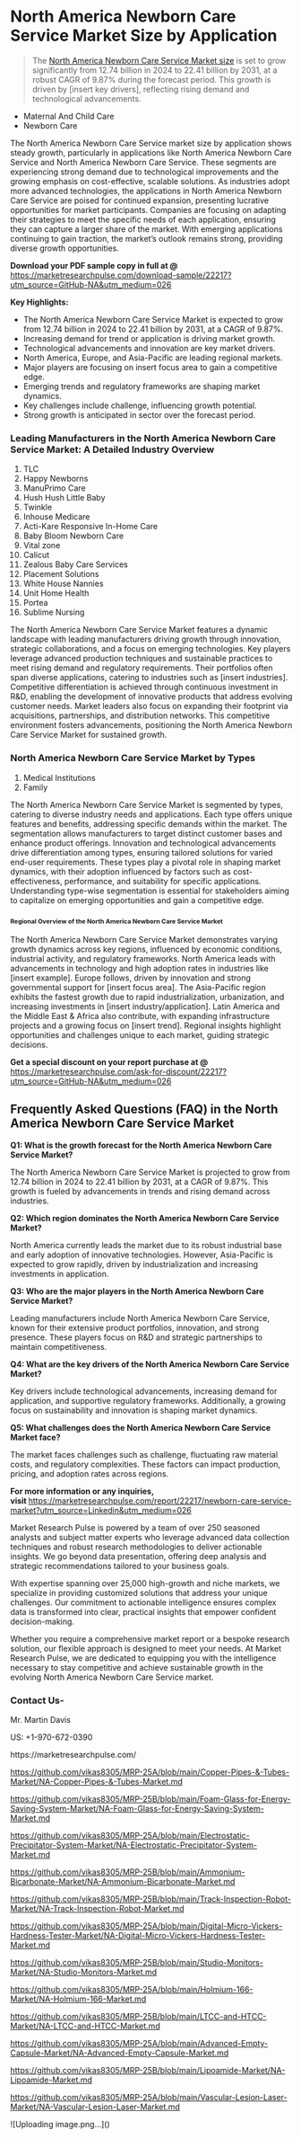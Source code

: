 <h1>North America Newborn Care Service Market&nbsp;Size by Application</h1><blockquote><p>The <a href="https://marketresearchpulse.com/download-sample/22217?utm_source=GitHub-NA&amp;utm_medium=026">North America Newborn Care Service Market size</a> is set to grow significantly from 12.74 billion in 2024 to 22.41 billion by 2031, at a robust CAGR of 9.87% during the forecast period. This growth is driven by [insert key drivers], reflecting rising demand and technological advancements.</p></blockquote><ul><li>Maternal And Child Care<li> Newborn Care</li></ul><p>The North America Newborn Care Service market size by application shows steady growth, particularly in applications like North America Newborn Care Service and North America Newborn Care Service. These segments are experiencing strong demand due to technological improvements and the growing emphasis on cost-effective, scalable solutions. As industries adopt more advanced technologies, the applications in North America Newborn Care Service are poised for continued expansion, presenting lucrative opportunities for market participants. Companies are focusing on adapting their strategies to meet the specific needs of each application, ensuring they can capture a larger share of the market. With emerging applications continuing to gain traction, the market’s outlook remains strong, providing diverse growth opportunities.</p><p><strong>Download your PDF sample copy in full at @ </strong><a href="https://marketresearchpulse.com/download-sample/22217?utm_source=GitHub-NA&amp;utm_medium=026">https://marketresearchpulse.com/download-sample/22217?utm_source=GitHub-NA&amp;utm_medium=026</a></p><p><strong>Key Highlights: </strong></p><ul><li>The North America Newborn Care Service Market is expected to grow from 12.74 billion in 2024 to 22.41 billion by 2031, at a CAGR of 9.87%.</li><li>Increasing demand for trend or application is driving market growth.</li><li>Technological advancements and innovation are key market drivers.</li><li>North America, Europe, and Asia-Pacific are leading regional markets.</li><li>Major players are focusing on insert focus area to gain a competitive edge.</li><li>Emerging trends and regulatory frameworks are shaping market dynamics.</li><li>Key challenges include challenge, influencing growth potential.</li><li>Strong growth is anticipated in sector over the forecast period.</li></ul><h3>Leading Manufacturers in the North America Newborn Care Service Market: A Detailed Industry Overview</h3><ol><li>TLC</li><li>Happy Newborns</li><li>ManuPrimo Care</li><li>Hush Hush Little Baby</li><li>Twinkle</li><li>Inhouse Medicare</li><li>Acti-Kare Responsive In-Home Care</li><li>Baby Bloom Newborn Care</li><li>Vital zone</li><li>Calicut</li><li>Zealous Baby Care Services</li><li>Placement Solutions</li><li>White House Nannies</li><li>Unit Home Health</li><li>Portea</li><li>Sublime Nursing</li></ol><div class="flex max-w-full flex-col flex-grow"><div class="min-h-8 text-message flex w-full flex-col items-end gap-2 whitespace-normal break-words [.text-message+&amp;]:mt-5" dir="auto" data-message-author-role="assistant" data-message-id="fd8432e4-4910-450d-b182-61b7bfb0a01f" data-message-model-slug="gpt-4o"><div class="flex w-full flex-col gap-1 empty:hidden first:pt-[3px]"><div class="markdown prose w-full break-words dark:prose-invert light"><p>The North America Newborn Care Service Market features a dynamic landscape with leading manufacturers driving growth through innovation, strategic collaborations, and a focus on emerging technologies. Key players leverage advanced production techniques and sustainable practices to meet rising demand and regulatory requirements. Their portfolios often span diverse applications, catering to industries such as [insert industries]. Competitive differentiation is achieved through continuous investment in R&amp;D, enabling the development of innovative products that address evolving customer needs. Market leaders also focus on expanding their footprint via acquisitions, partnerships, and distribution networks. This competitive environment fosters advancements, positioning the North America Newborn Care Service Market for sustained growth.</p></div></div></div></div><h3>North America Newborn Care Service Market by Types</h3><ol><li>Medical Institutions<li> Family</li></ol><div class="flex max-w-full flex-col flex-grow"><div class="min-h-8 text-message flex w-full flex-col items-end gap-2 whitespace-normal break-words [.text-message+&amp;]:mt-5" dir="auto" data-message-author-role="assistant" data-message-id="084470be-0bb7-4664-bddf-5156b4f41249" data-message-model-slug="gpt-4o-mini"><div class="flex w-full flex-col gap-1 empty:hidden first:pt-[3px]"><div class="markdown prose w-full break-words dark:prose-invert light"><p>The North America Newborn Care Service Market is segmented by types, catering to diverse industry needs and applications. Each type offers unique features and benefits, addressing specific demands within the market. The segmentation allows manufacturers to target distinct customer bases and enhance product offerings. Innovation and technological advancements drive differentiation among types, ensuring tailored solutions for varied end-user requirements. These types play a pivotal role in shaping market dynamics, with their adoption influenced by factors such as cost-effectiveness, performance, and suitability for specific applications. Understanding type-wise segmentation is essential for stakeholders aiming to capitalize on emerging opportunities and gain a competitive edge.</p></div></div></div></div><h3><span style="font-size: 11px;">Regional Overview of the North America Newborn Care Service Market</span></h3><div class="flex max-w-full flex-col flex-grow"><div class="min-h-8 text-message flex w-full flex-col items-end gap-2 whitespace-normal break-words [.text-message+&amp;]:mt-5" dir="auto" data-message-author-role="assistant" data-message-id="e9038762-ce64-4e30-91c9-9bd413514231" data-message-model-slug="gpt-4o-mini"><div class="flex w-full flex-col gap-1 empty:hidden first:pt-[3px]"><div class="markdown prose w-full break-words dark:prose-invert light"><p>The North America Newborn Care Service Market demonstrates varying growth dynamics across key regions, influenced by economic conditions, industrial activity, and regulatory frameworks. North America leads with advancements in technology and high adoption rates in industries like [insert example]. Europe follows, driven by innovation and strong governmental support for [insert focus area]. The Asia-Pacific region exhibits the fastest growth due to rapid industrialization, urbanization, and increasing investments in [insert industry/application]. Latin America and the Middle East &amp; Africa also contribute, with expanding infrastructure projects and a growing focus on [insert trend]. Regional insights highlight opportunities and challenges unique to each market, guiding strategic decisions.</p></div></div></div></div><p><strong>Get a special discount on your report purchase at @ </strong><a href="https://marketresearchpulse.com/ask-for-discount/22217?utm_source=GitHub-NA&amp;utm_medium=026">https://marketresearchpulse.com/ask-for-discount/22217?utm_source=GitHub-NA&amp;utm_medium=026</a></p><h2>Frequently Asked Questions (FAQ) in the North America Newborn Care Service Market</h2><p><strong>Q1: What is the growth forecast for the North America Newborn Care Service Market?</strong></p><p>The North America Newborn Care Service Market is projected to grow from 12.74 billion in 2024 to 22.41 billion by 2031, at a CAGR of 9.87%. This growth is fueled by advancements in trends and rising demand across industries.</p><p><strong>Q2: Which region dominates the North America Newborn Care Service Market?</strong></p><p>North America currently leads the market due to its robust industrial base and early adoption of innovative technologies. However, Asia-Pacific is expected to grow rapidly, driven by industrialization and increasing investments in application.</p><p><strong>Q3: Who are the major players in the North America Newborn Care Service Market?</strong></p><p>Leading manufacturers include North America Newborn Care Service, known for their extensive product portfolios, innovation, and strong presence. These players focus on R&amp;D and strategic partnerships to maintain competitiveness.</p><p><strong>Q4: What are the key drivers of the North America Newborn Care Service Market?</strong></p><p>Key drivers include technological advancements, increasing demand for application, and supportive regulatory frameworks. Additionally, a growing focus on sustainability and innovation is shaping market dynamics.</p><p><strong>Q5: What challenges does the North America Newborn Care Service Market face?</strong></p><p>The market faces challenges such as challenge, fluctuating raw material costs, and regulatory complexities. These factors can impact production, pricing, and adoption rates across regions.</p><p><strong>For more information or any inquiries, visit&nbsp;</strong><a href="https://marketresearchpulse.com/report/22217/newborn-care-service-market?utm_source=Linkedin&utm_medium=026">https://marketresearchpulse.com/report/22217/newborn-care-service-market?utm_source=Linkedin&utm_medium=026</a></p><p>Market Research Pulse is powered by a team of over 250 seasoned analysts and subject matter experts who leverage advanced data collection techniques and robust research methodologies to deliver actionable insights. We go beyond data presentation, offering deep analysis and strategic recommendations tailored to your business goals.</p><p>With expertise spanning over 25,000 high-growth and niche markets, we specialize in providing customized solutions that address your unique challenges. Our commitment to actionable intelligence ensures complex data is transformed into clear, practical insights that empower confident decision-making.</p><p>Whether you require a comprehensive market report or a bespoke research solution, our flexible approach is designed to meet your needs. At Market Research Pulse, we are dedicated to equipping you with the intelligence necessary to stay competitive and achieve sustainable growth in the evolving North America Newborn Care Service market.</p><h3><strong>Contact Us-</strong></h3><p>Mr. Martin Davis</p><p>US: +1-970-672-0390</p><p>https://marketresearchpulse.com/</p><p><a href="https://github.com/vikas8305/MRP-25A/blob/main/Copper-Pipes-&-Tubes-Market/NA-Copper-Pipes-&-Tubes-Market.md">https://github.com/vikas8305/MRP-25A/blob/main/Copper-Pipes-&-Tubes-Market/NA-Copper-Pipes-&-Tubes-Market.md</a></p><p><a href="https://github.com/vikas8305/MRP-25B/blob/main/Foam-Glass-for-Energy-Saving-System-Market/NA-Foam-Glass-for-Energy-Saving-System-Market.md">https://github.com/vikas8305/MRP-25B/blob/main/Foam-Glass-for-Energy-Saving-System-Market/NA-Foam-Glass-for-Energy-Saving-System-Market.md</a></p><p><a href="https://github.com/vikas8305/MRP-25A/blob/main/Electrostatic-Precipitator-System-Market/NA-Electrostatic-Precipitator-System-Market.md">https://github.com/vikas8305/MRP-25A/blob/main/Electrostatic-Precipitator-System-Market/NA-Electrostatic-Precipitator-System-Market.md</a></p><p><a href="https://github.com/vikas8305/MRP-25B/blob/main/Ammonium-Bicarbonate-Market/NA-Ammonium-Bicarbonate-Market.md">https://github.com/vikas8305/MRP-25B/blob/main/Ammonium-Bicarbonate-Market/NA-Ammonium-Bicarbonate-Market.md</a></p><p><a href="https://github.com/vikas8305/MRP-25B/blob/main/Track-Inspection-Robot-Market/NA-Track-Inspection-Robot-Market.md">https://github.com/vikas8305/MRP-25B/blob/main/Track-Inspection-Robot-Market/NA-Track-Inspection-Robot-Market.md</a></p><p><a href="https://github.com/vikas8305/MRP-25A/blob/main/Digital-Micro-Vickers-Hardness-Tester-Market/NA-Digital-Micro-Vickers-Hardness-Tester-Market.md">https://github.com/vikas8305/MRP-25A/blob/main/Digital-Micro-Vickers-Hardness-Tester-Market/NA-Digital-Micro-Vickers-Hardness-Tester-Market.md</a></p><p><a href="https://github.com/vikas8305/MRP-25B/blob/main/Studio-Monitors-Market/NA-Studio-Monitors-Market.md">https://github.com/vikas8305/MRP-25B/blob/main/Studio-Monitors-Market/NA-Studio-Monitors-Market.md</a></p><p><a href="https://github.com/vikas8305/MRP-25A/blob/main/Holmium-166-Market/NA-Holmium-166-Market.md">https://github.com/vikas8305/MRP-25A/blob/main/Holmium-166-Market/NA-Holmium-166-Market.md</a></p><p><a href="https://github.com/vikas8305/MRP-25B/blob/main/LTCC-and-HTCC-Market/NA-LTCC-and-HTCC-Market.md">https://github.com/vikas8305/MRP-25B/blob/main/LTCC-and-HTCC-Market/NA-LTCC-and-HTCC-Market.md</a></p><p><a href="https://github.com/vikas8305/MRP-25A/blob/main/Advanced-Empty-Capsule-Market/NA-Advanced-Empty-Capsule-Market.md">https://github.com/vikas8305/MRP-25A/blob/main/Advanced-Empty-Capsule-Market/NA-Advanced-Empty-Capsule-Market.md</a></p><p><a href="https://github.com/vikas8305/MRP-25B/blob/main/Lipoamide-Market/NA-Lipoamide-Market.md">https://github.com/vikas8305/MRP-25B/blob/main/Lipoamide-Market/NA-Lipoamide-Market.md</a></p><p><a href="https://github.com/vikas8305/MRP-25A/blob/main/Vascular-Lesion-Laser-Market/NA-Vascular-Lesion-Laser-Market.md">https://github.com/vikas8305/MRP-25A/blob/main/Vascular-Lesion-Laser-Market/NA-Vascular-Lesion-Laser-Market.md</a></p>
![Uploading image.png…]()
